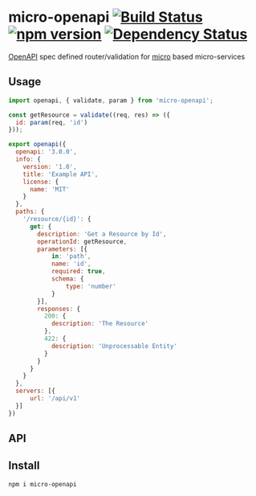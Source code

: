 # micro-openapi [![Build Status](https://travis-ci.org/bealearts/micro-openapi.png?branch=master)](https://travis-ci.org/bealearts/micro-openapi) [![npm version](https://badge.fury.io/js/micro-openapi.svg)](http://badge.fury.io/js/micro-openapi) [![Dependency Status](https://david-dm.org/bealearts/micro-openapi.png)](https://david-dm.org/bealearts/micro-openapi)

[OpenAPI](https://www.openapis.org/) spec defined router/validation for [micro](https://github.com/zeit/micro) based micro-services

## Usage
```js
import openapi, { validate, param } from 'micro-openapi';

const getResource = validate((req, res) => ({
  id: param(req, 'id')
}));

export openapi({
  openapi: '3.0.0',
  info: {
    version: '1.0',
    title: 'Example API',
    license: {
      name: 'MIT'
    }
  },
  paths: {
    '/resource/{id}': {
      get: {
        description: 'Get a Resource by Id',
        operationId: getResource,
        parameters: [{
            in: 'path',
            name: 'id',
            required: true,
            schema: {
                type: 'number'
            }
        }],
        responses: {
          200: {
            description: 'The Resource'
          },
          422: {
            description: 'Unprocessable Entity'
          }
        }
      }
    }
  },
  servers: [{
      url: '/api/v1'
  }]
})
```

## API



## Install
```shell
npm i micro-openapi
```
